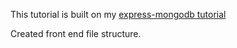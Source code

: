 This tutorial is built on my [express-mongodb tutorial](https://github.com/donnyhyon/express-mongodb)

Created front end file structure.
